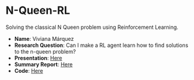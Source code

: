 # N-Queen-RL
Solving the classical N Queen problem using Reinforcement Learning.

- **Name**: Viviana Márquez
- **Research Question**: Can I make a RL agent learn how to find solutions to the n-queen problem?
- **Presentation**: [Here](https://nbviewer.jupyter.org/github/vivianamarquez/N-Queen-RL/blob/master/PRESENTATION%20-%20Queens%202019%20.ipynb)
- **Summary Report**: [Here](https://nbviewer.jupyter.org/github/vivianamarquez/N-Queen-RL/blob/master/SUMMARY%20REPORT%20-%20Queens%202019.ipynb)
- **Code**: [Here](https://nbviewer.jupyter.org/github/vivianamarquez/N-Queen-RL/blob/master/CODE%20-%20Queens%202019.ipynb)
